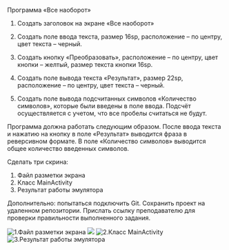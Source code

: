 Программа «Все наоборот»


1. Создать заголовок на экране «Все наоборот»

2. Создать поле ввода текста, размер 16sp, расположение – по центру, цвет текста – черный.

3. Создать кнопку «Преобразовать», расположение – по центру, цвет кнопки – желтый, размер текста кнопки 16sp.

4. Создать поле вывода текста «Результат», размер 22sp, расположение – по центру, цвет текста – черный.

5. Создать поле вывода подсчитанных символов «Количество символов», которые были введены в поле ввода. Подсчёт осуществляется с учетом, что все пробелы считаться не будут.

Программа должна работать следующим образом. После ввода текста и нажатию на кнопку в поле «Результат» выводится фраза в реверсивном формате. В поле «Количество символов» выводится общее количество введенных символов.

Сделать три скрина:
1. Файл разметки экрана
2. Класс MainActivity
3. Результат работы эмулятора

Дополнительно: попытаться подключить Git. Сохранить проект на удаленном репозитории. Прислать ссылку преподавателю для проверки правильности выполненного задания.

![1.Файл разметки экрана](https://github.com/Slayder12/edit_text_button_on_click/blob/main/Screenshots/1-1.png)
![](https://github.com/Slayder12/edit_text_button_on_click/blob/main/Screenshots/1-2.png)
![2.Класс MainActivity](https://github.com/Slayder12/edit_text_button_on_click/blob/main/Screenshots/2.png)
![3.Результат работы эмулятора](https://github.com/Slayder12/edit_text_button_on_click/blob/main/Screenshots/3.png)
   


